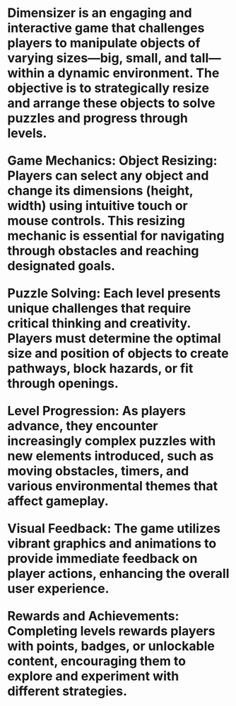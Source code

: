 <h1><p>Dimensizer is an engaging and interactive game that challenges players to manipulate objects of varying sizes—big, small, and tall—within a dynamic environment. The objective is to strategically resize and arrange these objects to solve puzzles and progress through levels.</p>

Game Mechanics:
Object Resizing: Players can select any object and change its dimensions (height, width) using intuitive touch or mouse controls. This resizing mechanic is essential for navigating through obstacles and reaching designated goals.

Puzzle Solving: Each level presents unique challenges that require critical thinking and creativity. Players must determine the optimal size and position of objects to create pathways, block hazards, or fit through openings.

Level Progression: As players advance, they encounter increasingly complex puzzles with new elements introduced, such as moving obstacles, timers, and various environmental themes that affect gameplay.

Visual Feedback: The game utilizes vibrant graphics and animations to provide immediate feedback on player actions, enhancing the overall user experience.

Rewards and Achievements: Completing levels rewards players with points, badges, or unlockable content, encouraging them to explore and experiment with different strategies.</h1>
